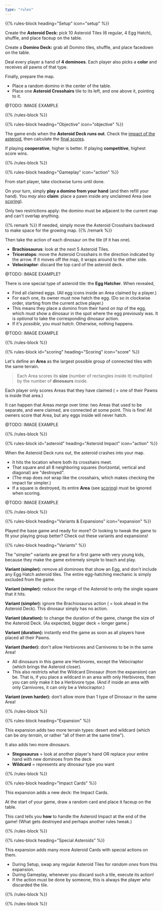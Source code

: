 ```yaml
---
type: "rules"
---
```


{{% rules-block heading="Setup" icon="setup" %}}

Create the **Asteroid Deck:** pick 10 Asteroid Tiles (6 regular, 4 Egg Hatch), shuffle, and place faceup on the table.

Create a **Domino Deck:** grab all Domino tiles, shuffle, and place facedown on the table.

Deal every player a hand of **4 dominoes**. Each player also picks a **color** and receives all pawns of that type.

Finally, prepare the map.
* Place a random domino in the center of the table.
* Place one **Asteroid Crosshairs** tile to its left, and one above it, pointing to it.

@TODO: IMAGE EXAMPLE

{{% /rules-block %}}

{{% rules-block heading="Objective" icon="objective" %}}

The game ends when the **Asteroid Deck runs out**. Check the [impact of the asteroid](#asteroid), then calculate the [final scores](#scoring).

If playing **cooperative**, higher is better. If playing **competitive**, highest score wins.

{{% /rules-block %}}

{{% rules-block heading="Gameplay" icon="action" %}}

From start player, take clockwise turns until done.

On your turn, simply **play a domino from your hand** (and then refill your hand). You _may_ also **claim**: place a pawn inside any unclaimed Area (see [scoring](#scoring)).

Only two restrictions apply: the domino must be adjacent to the current map and can't overlap anything.

{{% remark %}}
If needed, simply move the Asteroid Crosshairs backward to make space for the growing map.
{{% /remark %}}

Then take the action of each dinosaur on the tile (if it has one).

* **Brachiosaurus**: look at the next 5 Asteroid Tiles.
* **Triceratops**: move the Asteroid Crosshairs in the direction indicated by the arrow. If it moves off the map, it wraps around to the other side.
* **Velociraptor**: discard the top card of the asteroid deck.

@TODO: IMAGE EXAMPLE?

There is one special type of asteroid tile: the **Egg Hatcher**. When revealed, 

* Find all claimed eggs. (All egg icons inside an Area claimed by a player.)
* For each one, its owner must now hatch the egg. (Do so in clockwise order, starting from the current active player.)
* This means they place a domino from their hand _on top_ of the egg, which must show a dinosaur in the spot where the egg previously was. It is _optional_ to take the corresponding dinosaur action.
* If it's _possible_, you _must hatch_. Otherwise, nothing happens.

@TODO: IMAGE EXAMPLE

{{% /rules-block %}}

{{% rules-block id="scoring" heading="Scoring" icon="score" %}}

Let's define an **Area** as the largest possible group of connected tiles with the same terrain.

> Each Area scores its **size** (number of rectangles inside it) multiplied by the number of **dinosaurs** inside.

Each player only scores Areas that they have claimed ( = one of their Pawns is inside that area.)

It can happen that Areas _merge_ over time: two Areas that used to be separate, and were claimed, are connected at some point. This is fine! All owners score that Area, but any eggs inside will never hatch.

@TODO: IMAGE EXAMPLE

{{% /rules-block %}}

{{% rules-block id="asteroid" heading="Asteroid Impact" icon="action" %}}

When the Asteroid Deck runs out, the asteroid crashes into your map.

* It hits the location where both its crosshairs meet.
* That square and all 8 neighboring squares (horizontal, vertical and diagonal) are "destroyed".
* (The map does _not_ wrap like the crosshairs, which makes checking the impact far simpler.)
* If a square is destroyed, its entire **Area** (see [scoring](#scoring)) must be ignored when scoring.

@TODO: IMAGE EXAMPLE

{{% /rules-block %}}

{{% rules-block heading="Variants & Expansions" icon="expansion" %}}

Played the base game and ready for more? Or looking to tweak the game to fit your playing group better? Check out these variants and expansions!

{{% rules-block heading="Variants" %}}

The "simpler" variants are great for a first game with very young kids, because they make the game extremely simple to teach and play.

**Variant (simpler):** remove all dominoes that show an Egg, and don't include any Egg Hatch asteroid tiles. The entire egg-hatching mechanic is simply excluded from the game.

**Variant (simpler):** reduce the range of the Asteroid to only the single square that it hits.

**Variant (simpler):** ignore the Brachiosaurus action ( = look ahead in the Asteroid Deck). This dinosaur simply has no action.

**Variant (duration):** to change the duration of the game, change the size of the Asteroid Deck. (As expected, bigger deck = longer game.)

**Variant (duration):** instantly end the game as soon as all players have placed all their Pawns.

**Variant (harder):** don't allow Herbivores and Carnivores to be in the same Area! 
* All dinosaurs in this game are Herbivores, except the Velociraptor (which brings the Asteroid closer). 
* This also restricts what the Wildcard Dinosaur (from the expansion) can be. That is, if you place a wildcard in an area with only Herbivores, then you can only make it be a Herbivore type. (And if inside an area with only Carnivores, it can only be a Velociraptor.)

**Variant (even harder):** don't allow more than 1 type of Dinosaur in the same Area!

{{% /rules-block %}}

{{% rules-block heading="Expansion" %}}

This expansion adds two more terrain types: desert and wildcard (which can be _any terrain_, or rather "all of them at the same time").

It also adds two more dinosaurs.
* **Stegosaurus** = look at another player's hand OR replace your entire hand with new dominoes from the deck
* **Wildcard** = represents any dinosaur type you want

{{% /rules-block %}}

{{% rules-block heading="Impact Cards" %}}

This expansion adds a new deck: the Impact Cards. 

At the start of your game, draw a random card and place it faceup on the table. 

This card tells you **how** to handle the Asteroid Impact at the end of the game! (What gets destroyed and perhaps another rules tweak.)

{{% /rules-block %}}

{{% rules-block heading="Special Asteroids" %}}

This expansion adds many more Asteroid Cards with special actions on them.

* During Setup, swap any regular Asteroid Tiles for _random ones_ from this expansion.
* During Gameplay, whenever you discard such a tile, execute its action!
* If the action must be done by someone, this is always the player who discarded the tile.

{{% /rules-block %}}

{{% /rules-block %}}

